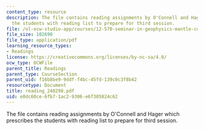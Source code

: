 ```yaml
---
content_type: resource
description: The file contains reading assignments by O'Connell and Hager which prescribes
  the students with reading list to prepare for third session.
file: /ol-ocw-studio-app/courses/12-570-seminar-in-geophysics-mantle-convection-spring-1998/e0dc60ce6fb71ac29306e6f305824c62_reading_240298.pdf
file_size: 102690
file_type: application/pdf
learning_resource_types:
- Readings
license: https://creativecommons.org/licenses/by-nc-sa/4.0/
ocw_type: OCWFile
parent_title: Readings
parent_type: CourseSection
parent_uid: f16b8be9-9ddf-f4bc-45fd-139c0c3f8b42
resourcetype: Document
title: reading_240298.pdf
uid: e0dc60ce-6fb7-1ac2-9306-e6f305824c62
---
```

The file contains reading assignments by O'Connell and Hager which prescribes the students with reading list to prepare for third session.